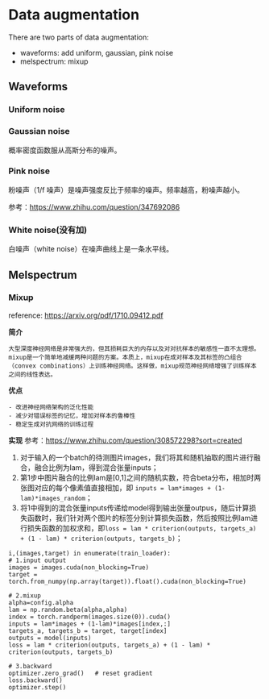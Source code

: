 # Data augmentation
There are two parts of data augmentation:
- waveforms: add uniform, gaussian, pink noise
- melspectrum: mixup

## Waveforms
### Uniform noise

### Gaussian noise

概率密度函数服从高斯分布的噪声。

### Pink noise

粉噪声（1/f 噪声）是噪声强度反比于频率的噪声。频率越高，粉噪声越小。

参考：https://www.zhihu.com/question/347692086

### White noise(没有加)

白噪声（white noise）在噪声曲线上是一条水平线。

## Melspectrum
### Mixup
reference: https://arxiv.org/pdf/1710.09412.pdf

**简介**

    大型深度神经网络是非常强大的，但其损耗巨大的内存以及对对抗样本的敏感性一直不太理想。mixup是一个简单地减缓两种问题的方案。本质上，mixup在成对样本及其标签的凸组合（convex combinations）上训练神经网络。这样做，mixup规范神经网络增强了训练样本之间的线性表达。

**优点**

    - 改进神经网络架构的泛化性能
    - 减少对错误标签的记忆，增加对样本的鲁棒性
    - 稳定生成对抗网络的训练过程

**实现**
参考：https://www.zhihu.com/question/308572298?sort=created

1. 对于输入的一个batch的待测图片images，我们将其和随机抽取的图片进行融合，融合比例为lam，得到混合张量inputs；
2. 第1步中图片融合的比例lam是[0,1]之间的随机实数，符合beta分布，相加时两张图对应的每个像素值直接相加，即 `inputs = lam*images + (1-lam)*images_random`；
3. 将1中得到的混合张量inputs传递给model得到输出张量outpus，随后计算损失函数时，我们针对两个图片的标签分别计算损失函数，然后按照比例lam进行损失函数的加权求和，即`loss = lam * criterion(outputs, targets_a) + (1 - lam) * criterion(outputs, targets_b)`；

```
i,(images,target) in enumerate(train_loader):
# 1.input output
images = images.cuda(non_blocking=True)
target = torch.from_numpy(np.array(target)).float().cuda(non_blocking=True)

# 2.mixup
alpha=config.alpha
lam = np.random.beta(alpha,alpha)
index = torch.randperm(images.size(0)).cuda()
inputs = lam*images + (1-lam)*images[index,:]
targets_a, targets_b = target, target[index]
outputs = model(inputs)
loss = lam * criterion(outputs, targets_a) + (1 - lam) * criterion(outputs, targets_b)

# 3.backward
optimizer.zero_grad()   # reset gradient
loss.backward()
optimizer.step()
```




